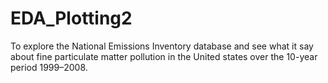 # EDA_Plotting2
To explore the National Emissions Inventory database and see what it say about fine particulate matter pollution in the United states over the 10-year period 1999–2008. 
